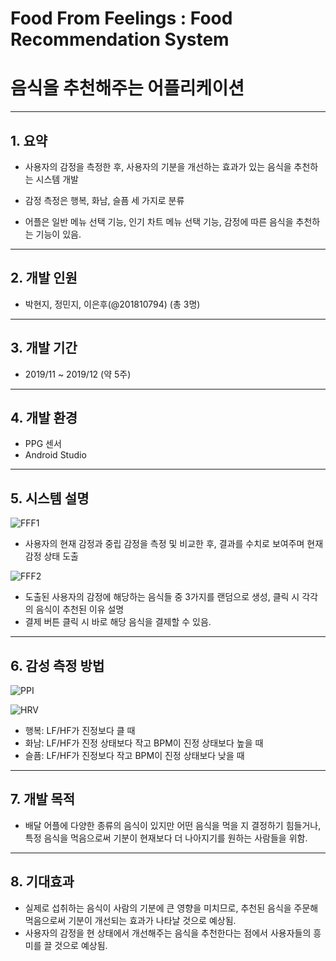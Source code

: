 # Food From Feelings : Food Recommendation System
# 음식을 추천해주는 어플리케이션
---

## 1. 요약
- 사용자의 감정을 측정한 후, 사용자의 기분을 개선하는 효과가 있는 음식을 추천하는 시스템 개발

- 감정 측정은 행복, 화남, 슬픔 세 가지로 분류

- 어플은 일반 메뉴 선택 기능, 인기 차트 메뉴 선택 기능, 감정에 따른 음식을 추천하는 기능이 있음.

---
## 2. 개발 인원
- 박현지, 정민지, 이은후(@201810794) (총 3명)
---
## 3. 개발 기간
- 2019/11 ~ 2019/12 (약 5주)
---
## 4. 개발 환경
- PPG 센서
- Android Studio
---
## 5. 시스템 설명
![FFF1](https://user-images.githubusercontent.com/59796919/78778819-db740f00-79d6-11ea-82d5-4e7b135e20ad.png)

- 사용자의 현재 감정과 중립 감정을 측정 및 비교한 후, 결과를 수치로 보여주며 현재 감정 상태 도출

![FFF2](https://user-images.githubusercontent.com/59796919/78778994-28f07c00-79d7-11ea-8077-c566340bd471.png)

- 도출된 사용자의 감정에 해당하는 음식들 중 3가지를 랜덤으로 생성, 클릭 시 각각의 음식이 추천된 이유 설명
- 결제 버튼 클릭 시 바로 해당 음식을 결제할 수 있음.
---
## 6. 감성 측정 방법

![PPI](https://user-images.githubusercontent.com/59796919/78779630-35c19f80-79d8-11ea-8fbf-4ee1454e0c86.png)

![HRV](https://user-images.githubusercontent.com/59796919/78779695-50941400-79d8-11ea-8167-286ed0bcdcd8.png)

- 행복: LF/HF가 진정보다 클 때
- 화남: LF/HF가 진정 상태보다 작고 BPM이  진정 상태보다 높을 때
- 슬픔: LF/HF가 진정보다 작고 BPM이 진정 상태보다 낮을 때


---
## 7. 개발 목적
- 배달 어플에 다양한 종류의 음식이 있지만 어떤 음식을 먹을 지 결정하기 힘들거나, 특정 음식을 먹음으로써 기분이 현재보다 더 나아지기를 원하는 사람들을 위함.
---
## 8. 기대효과
- 실제로 섭취하는 음식이 사람의 기분에 큰 영향을 미치므로, 추천된 음식을 주문해 먹음으로써 기분이 개선되는 효과가 나타날 것으로 예상됨.
- 사용자의 감정을 현 상태에서 개선해주는 음식을 추천한다는 점에서 사용자들의 흥미를 끌 것으로 예상됨.
